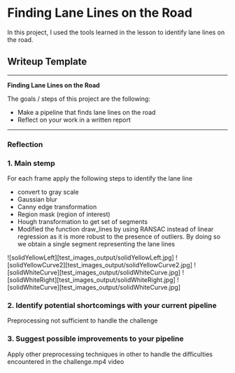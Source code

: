 # **Finding Lane Lines on the Road** 
In this project, I used the tools learned in the lesson to identify lane lines on the road.
## Writeup Template
---

**Finding Lane Lines on the Road**

The goals / steps of this project are the following:
* Make a pipeline that finds lane lines on the road
* Reflect on your work in a written report


[//]: # (Image References)

[image1]: ./examples/grayscale.jpg "Grayscale"

---

### Reflection

### 1. Main stemp

For each frame apply the following steps to identify the lane line
- convert to gray scale
- Gaussian blur
- Canny edge transformation
- Region mask (region of interest)
- Hough transformation to get set of segments
- Modified the function draw_lines by using RANSAC instead of linear regression as it is more robust to the presence of outliers. By doing so we obtain a single segment representing the lane lines

[test_images_output/whiteCarLaneSwitch.jpg]: ./examples/grayscale.jpg "Grayscale"
[/test_images_output/whiteCarLaneSwitch.jpg]: ./test_images_output/whiteCarLaneSwitch.jpg "White car lan"

![solidYellowLeft][test_images_output/solidYellowLeft.jpg]
![solidYellowCurve2][test_images_output/solidYellowCurve2.jpg]
![solidWhiteCurve][test_images_output/solidWhiteCurve.jpg]
![solidWhiteRight][test_images_output/solidWhiteRight.jpg]
![solidWhiteCurve][test_images_output/solidWhiteCurve.jpg]

### 2. Identify potential shortcomings with your current pipeline

Preprocessing not sufficient to handle the challenge


### 3. Suggest possible improvements to your pipeline

Apply other preprocessing techniques in other to handle the difficulties encountered in the challenge.mp4 video
